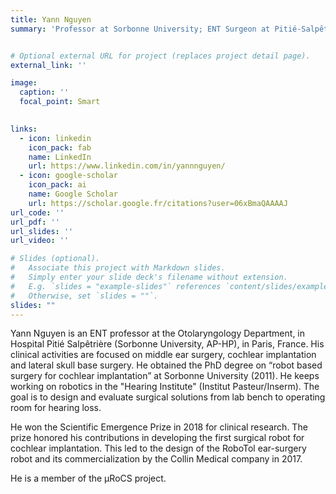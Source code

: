 ```yaml
---
title: Yann Nguyen
summary: 'Professor at Sorbonne University; ENT Surgeon at Pitié-Salpêtrière Hospital (AP-HP)'


# Optional external URL for project (replaces project detail page).
external_link: ''

image:
  caption: ''
  focal_point: Smart
    

links:
  - icon: linkedin
    icon_pack: fab
    name: LinkedIn
    url: https://www.linkedin.com/in/yannnguyen/
  - icon: google-scholar
    icon_pack: ai
    name: Google Scholar
    url: https://scholar.google.fr/citations?user=06xBmaQAAAAJ
url_code: ''
url_pdf: ''
url_slides: ''
url_video: ''

# Slides (optional).
#   Associate this project with Markdown slides.
#   Simply enter your slide deck's filename without extension.
#   E.g. `slides = "example-slides"` references `content/slides/example-slides.md`.
#   Otherwise, set `slides = ""`.
slides: ""
---
```


Yann Nguyen is an ENT professor at the Otolaryngology Department, in Hospital Pitié Salpêtrière (Sorbonne University, AP-HP), in Paris, France. 
His clinical activities are focused on middle ear surgery, cochlear implantation and lateral skull base surgery. 
He obtained the PhD degree on “robot based surgery for cochlear implantation” at Sorbonne University (2011). 
He keeps working on robotics in the "Hearing Institute" (Institut Pasteur/Inserm). The goal is to design and evaluate surgical solutions from lab bench to operating room for hearing loss. 

He won the Scientific Emergence Prize in 2018 for clinical research. The prize honored his contributions in developing the first surgical robot for cochlear implantation.
This led to the design of the RoboTol ear-surgery robot and its commercialization by the Collin Medical company in 2017.

He is a member of the µRoCS project.
